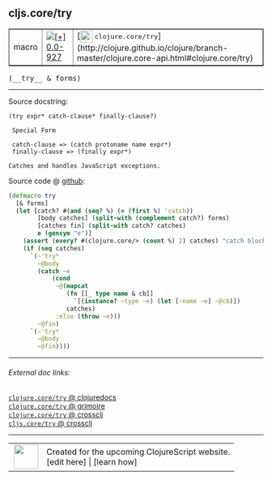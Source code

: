 ## cljs.core/try



 <table border="1">
<tr>
<td>macro</td>
<td><a href="https://github.com/cljsinfo/cljs-api-docs/tree/0.0-927"><img valign="middle" alt="[+] 0.0-927" title="Added in 0.0-927" src="https://img.shields.io/badge/+-0.0--927-lightgrey.svg"></a> </td>
<td>
[<img height="24px" valign="middle" src="http://i.imgur.com/1GjPKvB.png"> <samp>clojure.core/try</samp>](http://clojure.github.io/clojure/branch-master/clojure.core-api.html#clojure.core/try)
</td>
</tr>
</table>


 <samp>
(__try__ & forms)<br>
</samp>

---





Source docstring:

```
(try expr* catch-clause* finally-clause?)

 Special Form

 catch-clause => (catch protoname name expr*)
 finally-clause => (finally expr*)

Catches and handles JavaScript exceptions.
```


Source code @ [github](https://github.com/clojure/clojurescript/blob/r1859/src/clj/cljs/core.clj#L998-L1026):

```clj
(defmacro try
  [& forms]
  (let [catch? #(and (seq? %) (= (first %) 'catch))
        [body catches] (split-with (complement catch?) forms)
        [catches fin] (split-with catch? catches)
        e (gensym "e")]
    (assert (every? #(clojure.core/> (count %) 2) catches) "catch block must specify a prototype and a name")
    (if (seq catches)
      `(~'try*
        ~@body
        (catch ~e
            (cond
             ~@(mapcat
                (fn [[_ type name & cb]]
                  `[(instance? ~type ~e) (let [~name ~e] ~@cb)])
                catches)
             :else (throw ~e)))
        ~@fin)
      `(~'try*
        ~@body
        ~@fin))))
```

<!--
Repo - tag - source tree - lines:

 <pre>
clojurescript @ r1859
└── src
    └── clj
        └── cljs
            └── <ins>[core.clj:998-1026](https://github.com/clojure/clojurescript/blob/r1859/src/clj/cljs/core.clj#L998-L1026)</ins>
</pre>

-->

---



###### External doc links:

[`clojure.core/try` @ clojuredocs](http://clojuredocs.org/clojure.core/try)<br>
[`clojure.core/try` @ grimoire](http://conj.io/store/v1/org.clojure/clojure/1.7.0-beta3/clj/clojure.core/try/)<br>
[`clojure.core/try` @ crossclj](http://crossclj.info/fun/clojure.core/try.html)<br>
[`cljs.core/try` @ crossclj](http://crossclj.info/fun/cljs.core/try.html)<br>

---

 <table>
<tr><td>
<img valign="middle" align="right" width="48px" src="http://i.imgur.com/Hi20huC.png">
</td><td>
Created for the upcoming ClojureScript website.<br>
[edit here] | [learn how]
</td></tr></table>

[edit here]:https://github.com/cljsinfo/cljs-api-docs/blob/master/cljsdoc/cljs.core/try.cljsdoc
[learn how]:https://github.com/cljsinfo/cljs-api-docs/wiki/cljsdoc-files

<!--

This information was too distracting to show to readers, but I'll leave it
commented here since it is helpful to:

- pretty-print the data used to generate this document
- and show how to retrieve that data



The API data for this symbol:

```clj
{:ns "cljs.core",
 :name "try",
 :signature ["[& forms]"],
 :history [["+" "0.0-927"]],
 :type "macro",
 :full-name-encode "cljs.core/try",
 :source {:code "(defmacro try\n  [& forms]\n  (let [catch? #(and (seq? %) (= (first %) 'catch))\n        [body catches] (split-with (complement catch?) forms)\n        [catches fin] (split-with catch? catches)\n        e (gensym \"e\")]\n    (assert (every? #(clojure.core/> (count %) 2) catches) \"catch block must specify a prototype and a name\")\n    (if (seq catches)\n      `(~'try*\n        ~@body\n        (catch ~e\n            (cond\n             ~@(mapcat\n                (fn [[_ type name & cb]]\n                  `[(instance? ~type ~e) (let [~name ~e] ~@cb)])\n                catches)\n             :else (throw ~e)))\n        ~@fin)\n      `(~'try*\n        ~@body\n        ~@fin))))",
          :title "Source code",
          :repo "clojurescript",
          :tag "r1859",
          :filename "src/clj/cljs/core.clj",
          :lines [998 1026]},
 :full-name "cljs.core/try",
 :clj-symbol "clojure.core/try",
 :docstring "(try expr* catch-clause* finally-clause?)\n\n Special Form\n\n catch-clause => (catch protoname name expr*)\n finally-clause => (finally expr*)\n\nCatches and handles JavaScript exceptions."}

```

Retrieve the API data for this symbol:

```clj
;; from Clojure REPL
(require '[clojure.edn :as edn])
(-> (slurp "https://raw.githubusercontent.com/cljsinfo/cljs-api-docs/catalog/cljs-api.edn")
    (edn/read-string)
    (get-in [:symbols "cljs.core/try"]))
```

-->
